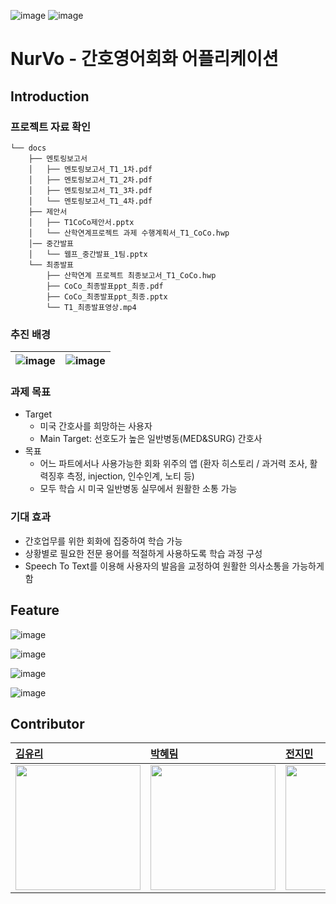 
![image](https://github.com/CSID-DGU/2023-S-VSA-CoCo-1/assets/41153398/b3ca90fc-dc80-4b34-971e-cdc1e57eb04b)
![image](https://github.com/CSID-DGU/2023-S-VSA-CoCo-1/assets/41153398/f0f012d5-a049-4cb8-b249-806e0544baaf)

# NurVo - 간호영어회화 어플리케이션

## Introduction
### 프로젝트 자료 확인
```
└── docs
    ├── 멘토링보고서
    │   ├── 멘토링보고서_T1_1차.pdf
    │   ├── 멘토링보고서_T1_2차.pdf
    │   ├── 멘토링보고서_T1_3차.pdf
    │   └── 멘토링보고서_T1_4차.pdf
    ├── 제안서
    │   ├── T1CoCo제안서.pptx
    │   └── 산학연계프로젝트 과제 수행계획서_T1_CoCo.hwp
    │── 중간발표
    │   └── 웹프_중간발표_1팀.pptx
    └── 최종발표
        ├── 산학연계 프로젝트 최종보고서_T1_CoCo.hwp
        ├── CoCo_최종발표ppt_최종.pdf
        ├── CoCo_최종발표ppt_최종.pptx
        └── T1_최종발표영상.mp4
```

### 추진 배경
|![image](https://github.com/CSID-DGU/2023-S-VSA-CoCo-1/assets/41153398/137c4062-949c-4ed8-ad6b-ecf0f58bfa15) |![image](https://github.com/CSID-DGU/2023-S-VSA-CoCo-1/assets/41153398/ab4c9f07-6c8d-48f3-b7d3-419ab0225eea) |
:---|:---|

### 과제 목표
- Target
  - 미국 간호사를 희망하는 사용자
  - Main Target: 선호도가 높은 일반병동(MED&SURG) 간호사
- 목표
  - 어느 파트에서나 사용가능한 회화 위주의 앱
    (환자 히스토리 / 과거력 조사, 활력징후 측정, injection, 인수인계, 노티 등)
  - 모두 학습 시 미국 일반병동 실무에서 원활한 소통 가능

### 기대 효과
- 간호업무를 위한 회화에 집중하여 학습 가능
- 상황별로 필요한 전문 용어를 적절하게 사용하도록 학습 과정 구성
- Speech To Text를 이용해 사용자의 발음을 교정하여 원활한 의사소통을 가능하게 함



## Feature

![image](https://github.com/CSID-DGU/2023-S-VSA-CoCo-1/assets/41153398/4dbda05a-3a2a-485f-8551-c8ed9c0accdf)

![image](https://github.com/CSID-DGU/2023-S-VSA-CoCo-1/assets/41153398/3849bbb6-c1bc-4cd4-9509-e77a6ed0c6b1)

![image](https://github.com/CSID-DGU/2023-S-VSA-CoCo-1/assets/41153398/ed9bdb59-543b-457d-8c42-4a78f988d61e)

![image](https://github.com/CSID-DGU/2023-S-VSA-CoCo-1/assets/41153398/59c621bd-1bba-4921-b10e-23b78e5193d4)


## Contributor
[김유리](https://github.com/yurik1m) | [박혜림](https://github.com/ParkHyeLim)|   [전지민](https://www.github.com/JMM00) |  [홍범선](https://github.com/bshong12) | 
:---|:---|:---|:---
|<img src="https://github.com/CSID-DGU/2023-S-VSA-CoCo-1/assets/41153398/ea42e0a5-3b53-4fc3-814d-d4bf2f911c7a" width=200>|<img src="https://github.com/CSID-DGU/2023-S-VSA-CoCo-1/assets/41153398/be795e97-bd99-4f6b-9350-3d82b2334b37" width=200>|<img src="https://github.com/CSID-DGU/2023-S-VSA-CoCo-1/assets/41153398/5e2b1621-8142-4504-a55b-7236bce681b3" width=200>|<img src="https://github.com/CSID-DGU/2023-S-VSA-CoCo-1/assets/41153398/b4cae9ea-c657-4121-b42e-be8fb9e1eed9" width=200>|





